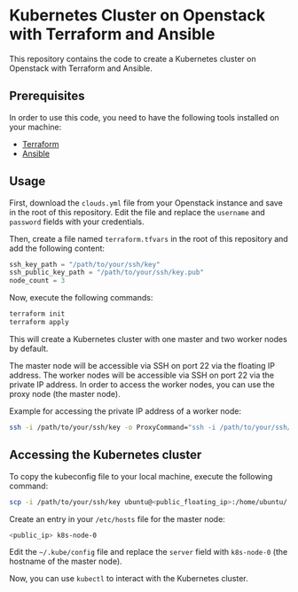 # Kubernetes Cluster on Openstack with Terraform and Ansible

This repository contains the code to create a Kubernetes cluster on Openstack with Terraform and Ansible.

## Prerequisites

In order to use this code, you need to have the following tools installed on your machine:
 - [Terraform](https://www.terraform.io/downloads.html)
 - [Ansible](https://docs.ansible.com/ansible/latest/installation_guide/intro_installation.html)

## Usage

First, download the `clouds.yml` file from your Openstack instance and save in the root of this repository. Edit the file and replace the `username` and `password` fields with your credentials.

Then, create a file named `terraform.tfvars` in the root of this repository and add the following content:

```terraform
ssh_key_path = "/path/to/your/ssh/key"
ssh_public_key_path = "/path/to/your/ssh/key.pub"
node_count = 3
```

Now, execute the following commands:

```bash
terraform init
terraform apply
```

This will create a Kubernetes cluster with one master and two worker nodes by default. 

The master node will be accessible via SSH on port 22 via the floating IP address. The worker nodes will be accessible via SSH on port 22 via the private IP address. In order to access the worker nodes, you can use the proxy node (the master node).

Example for accessing the private IP address of a worker node:

```bash
ssh -i /path/to/your/ssh/key -o ProxyCommand="ssh -i /path/to/your/ssh/key -W %h:%p ubuntu@<public_floating_ip>" ubuntu@<private_ip>
```

## Accessing the Kubernetes cluster

To copy the kubeconfig file to your local machine, execute the following command:

```bash
scp -i /path/to/your/ssh/key ubuntu@<public_floating_ip>:/home/ubuntu/.kube/config ~/.kube/config
```

Create an entry in your `/etc/hosts` file for the master node:

```bash
<public_ip> k8s-node-0
```

Edit the `~/.kube/config` file and replace the `server` field with `k8s-node-0` (the hostname of the master node).

Now, you can use `kubectl` to interact with the Kubernetes cluster.